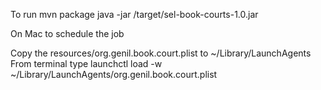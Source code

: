 To run
mvn package
java -jar <directory>/target/sel-book-courts-1.0.jar


On Mac to schedule the job

Copy the resources/org.genil.book.court.plist to ~/Library/LaunchAgents
From terminal type
launchctl load -w ~/Library/LaunchAgents/org.genil.book.court.plist

